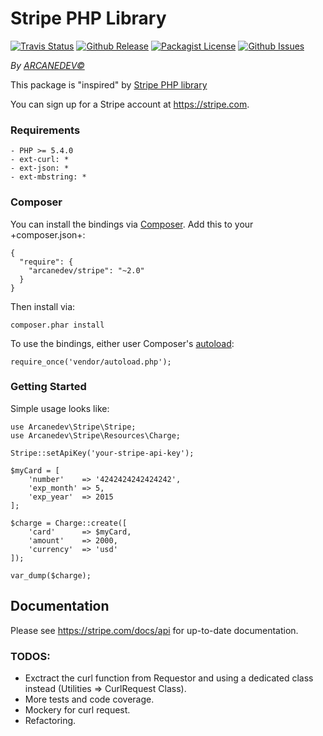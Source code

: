 Stripe PHP Library
==============
[![Travis Status](http://img.shields.io/travis/ARCANEDEV/Stripe.svg?style=flat-square)](https://travis-ci.org/ARCANEDEV/Stripe)
[![Github Release](http://img.shields.io/github/release/ARCANEDEV/Stripe.svg?style=flat-square)](https://github.com/ARCANEDEV/Stripe/releases)
[![Packagist License](http://img.shields.io/packagist/l/arcanedev/sanitizer.svg?style=flat-square)](https://github.com/ARCANEDEV/Stripe/blob/master/LICENSE)
[![Github Issues](http://img.shields.io/github/issues/ARCANEDEV/Stripe.svg?style=flat-square)](https://github.com/ARCANEDEV/Stripe/issues)

*By [ARCANEDEV&copy;](http://www.arcanedev.net/)*

This package is "inspired" by [Stripe PHP library](https://github.com/stripe/stripe-php)

You can sign up for a Stripe account at https://stripe.com.

### Requirements
    
    - PHP >= 5.4.0
    - ext-curl: *
    - ext-json: *
    - ext-mbstring: *
    
### Composer

You can install the bindings via [Composer](http://getcomposer.org/). Add this to your +composer.json+:

    {
      "require": {
        "arcanedev/stripe": "~2.0"
      }
    }
    
Then install via:

    composer.phar install

To use the bindings, either user Composer's [autoload](https://getcomposer.org/doc/00-intro.md#autoloading):

    require_once('vendor/autoload.php');

### Getting Started

Simple usage looks like:

    use Arcanedev\Stripe\Stripe;
    use Arcanedev\Stripe\Resources\Charge;
    
    Stripe::setApiKey('your-stripe-api-key');
    
    $myCard = [
        'number'    => '4242424242424242',
        'exp_month' => 5,
        'exp_year'  => 2015
    ];
    
    $charge = Charge::create([
        'card'      => $myCard,
        'amount'    => 2000,
        'currency'  => 'usd'
    ]);
    
    var_dump($charge);

## Documentation

Please see https://stripe.com/docs/api for up-to-date documentation.

### TODOS:

  - Exctract the curl function from Requestor and using a dedicated class instead (Utilities => CurlRequest Class).
  - More tests and code coverage.
  - Mockery for curl request.
  - Refactoring.

